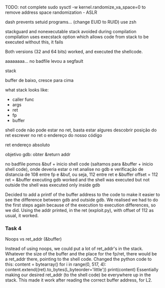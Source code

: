 TODO: not complete
sudo sysctl -w kernel.randomize_va_space=0
to remove address space randomization - ASLR

dash prevents setuid programs... (change EUID to RUID)
use zsh

stackguard and nonexecutable stack avoided during compilation
compilation uses execstack option which allows code from stack to be executed
without this, it fails


Both versions (32 and 64 bits) worked, and executed the shellcode.

aaaaaaaa... no badfile levou a segfault


stack

buffer de baixo, cresce para cima

what stack looks like:
- caller func
- args
- ret
- fp
- buffer

shell code não pode estar no ret, basta estar algures
descobrir posição do ret
escrever no ret o endereço do nosso código


ret endereço absoluto


objetivo gdb: obter &return addr

no badfile pomos &buf + inicio shell code (saltamos para &buffer + inicio shell code), onde deveria estar o ret
analise no gdb e verificação de distancia de 108 entre fp e &buf, ou seja, 112 entre ret e &buffer
offset = 112
ret = &buffer
executing gdb worked and the shell was executed but not outside
the shell was executed only inside gdb

Decided to add a printf of the buffer address to the code to make it easier to see the difference between gdb and outside gdb.
We realised we had to do the first steps again because of the execution to execution differences, so we did.
Using the addr printed, in the ret (exploit.py), with offset of 112 as usual, it worked.



### Task 4
Noops vs ret_addr (&buffer)

Instead of using noops, we could put a lot of ret_addr's in the stack. Whatever the size of the buffer and the place for the fp/ret, there would be a ret_addr there, pointing to the shell code.
Changed the python code to this:
content = bytearray()
for i in range(0, 517, 4):
    content.extend((ret).to_bytes(L,byteorder='little'))
print(content)
Essentially making our desired ret_addr (to the shell code) be everywhere up in the stack.
This made it work after reading the correct buffer address, for L2.
